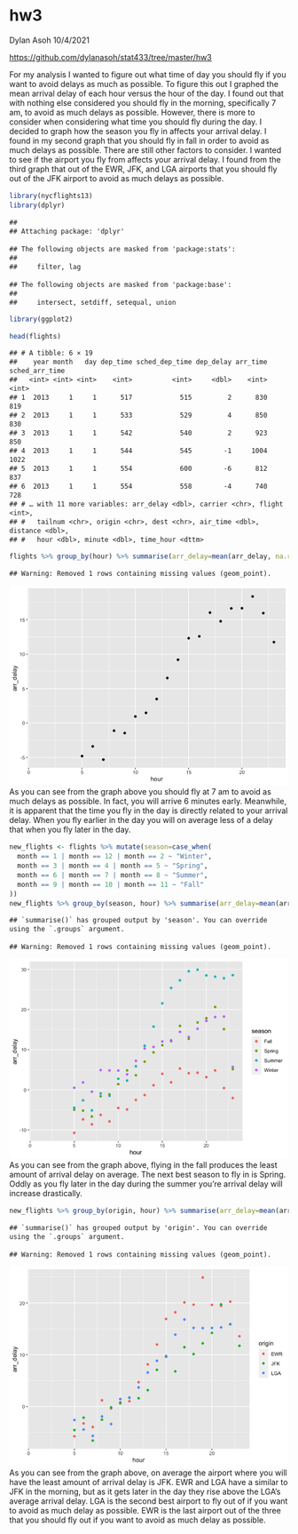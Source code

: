 hw3
================
Dylan Asoh
10/4/2021

<https://github.com/dylanasoh/stat433/tree/master/hw3>

For my analysis I wanted to figure out what time of day you should fly
if you want to avoid delays as much as possible. To figure this out I
graphed the mean arrival delay of each hour versus the hour of the day.
I found out that with nothing else considered you should fly in the
morning, specifically 7 am, to avoid as much delays as possible.
However, there is more to consider when considering what time you should
fly during the day. I decided to graph how the season you fly in affects
your arrival delay. I found in my second graph that you should fly in
fall in order to avoid as much delays as possible. There are still other
factors to consider. I wanted to see if the airport you fly from affects
your arrival delay. I found from the third graph that out of the EWR,
JFK, and LGA airports that you should fly out of the JFK airport to
avoid as much delays as possible.

``` r
library(nycflights13)
library(dplyr)
```

    ## 
    ## Attaching package: 'dplyr'

    ## The following objects are masked from 'package:stats':
    ## 
    ##     filter, lag

    ## The following objects are masked from 'package:base':
    ## 
    ##     intersect, setdiff, setequal, union

``` r
library(ggplot2)
```

``` r
head(flights)
```

    ## # A tibble: 6 × 19
    ##    year month   day dep_time sched_dep_time dep_delay arr_time sched_arr_time
    ##   <int> <int> <int>    <int>          <int>     <dbl>    <int>          <int>
    ## 1  2013     1     1      517            515         2      830            819
    ## 2  2013     1     1      533            529         4      850            830
    ## 3  2013     1     1      542            540         2      923            850
    ## 4  2013     1     1      544            545        -1     1004           1022
    ## 5  2013     1     1      554            600        -6      812            837
    ## 6  2013     1     1      554            558        -4      740            728
    ## # … with 11 more variables: arr_delay <dbl>, carrier <chr>, flight <int>,
    ## #   tailnum <chr>, origin <chr>, dest <chr>, air_time <dbl>, distance <dbl>,
    ## #   hour <dbl>, minute <dbl>, time_hour <dttm>

``` r
flights %>% group_by(hour) %>% summarise(arr_delay=mean(arr_delay, na.rm=TRUE)) %>% ggplot(aes(hour, arr_delay)) + geom_point()
```

    ## Warning: Removed 1 rows containing missing values (geom_point).

![](hw3_files/figure-gfm/unnamed-chunk-3-1.png)<!-- --> As you can see
from the graph above you should fly at 7 am to avoid as much delays as
possible. In fact, you will arrive 6 minutes early. Meanwhile, it is
apparent that the time you fly in the day is directly related to your
arrival delay. When you fly earlier in the day you will on average less
of a delay that when you fly later in the day.

``` r
new_flights <- flights %>% mutate(season=case_when(
  month == 1 | month == 12 | month == 2 ~ "Winter",
  month == 3 | month == 4 | month == 5 ~ "Spring",
  month == 6 | month == 7 | month == 8 ~ "Summer",
  month == 9 | month == 10 | month == 11 ~ "Fall"
))
new_flights %>% group_by(season, hour) %>% summarise(arr_delay=mean(arr_delay, na.rm=TRUE)) %>% ggplot(aes(hour, arr_delay, color=season)) + geom_point()
```

    ## `summarise()` has grouped output by 'season'. You can override using the `.groups` argument.

    ## Warning: Removed 1 rows containing missing values (geom_point).

![](hw3_files/figure-gfm/unnamed-chunk-4-1.png)<!-- --> As you can see
from the graph above, flying in the fall produces the least amount of
arrival delay on average. The next best season to fly in is Spring.
Oddly as you fly later in the day during the summer you’re arrival delay
will increase drastically.

``` r
new_flights %>% group_by(origin, hour) %>% summarise(arr_delay=mean(arr_delay, na.rm=TRUE)) %>% ggplot(aes(hour, arr_delay, color=origin)) + geom_point()
```

    ## `summarise()` has grouped output by 'origin'. You can override using the `.groups` argument.

    ## Warning: Removed 1 rows containing missing values (geom_point).

![](hw3_files/figure-gfm/unnamed-chunk-5-1.png)<!-- --> As you can see
from the graph above, on average the airport where you will have the
least amount of arrival delay is JFK. EWR and LGA have a similar to JFK
in the morning, but as it gets later in the day they rise above the
LGA’s average arrival delay. LGA is the second best airport to fly out
of if you want to avoid as much delay as possible. EWR is the last
airport out of the three that you should fly out if you want to avoid as
much delay as possible.
